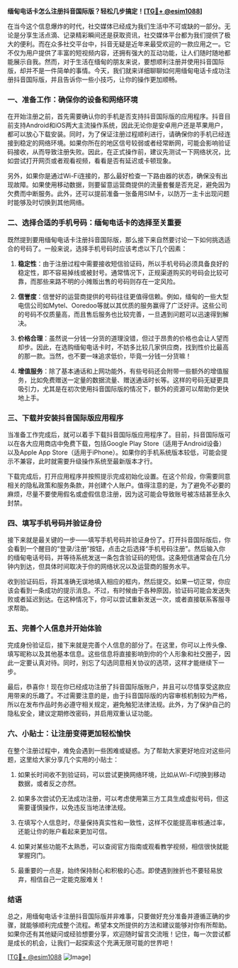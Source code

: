 **缅甸电话卡怎么注册抖音国际版？轻松几步搞定！[[TG💪+ @esim1088](https://t.me/s/esim1088)]**

在当今这个信息爆炸的时代，社交媒体已经成为我们生活中不可或缺的一部分。无论是分享生活点滴、记录精彩瞬间还是获取资讯，社交媒体平台都为我们提供了极大的便利。而在众多社交平台中，抖音无疑是近年来最受欢迎的一款应用之一。它不仅为用户提供了丰富的短视频内容，还拥有强大的互动功能，让人们随时随地都能展示自我。然而，对于生活在缅甸的朋友来说，要想顺利注册并使用抖音国际版，却并不是一件简单的事情。今天，我们就来详细聊聊如何用缅甸电话卡成功注册抖音国际版，并且告诉你一些小技巧，让你的操作更加顺畅。

### 一、准备工作：确保你的设备和网络环境

在开始注册之前，首先需要确认你的手机是否支持抖音国际版的应用程序。抖音目前支持Android和iOS两大主流操作系统，因此无论你是安卓用户还是苹果用户，都可以放心下载安装。同时，为了保证注册过程顺利进行，请确保你的手机已经连接到稳定的网络环境。如果你所在的地区信号较弱或者经常断网，可能会影响验证码接收，从而导致注册失败。因此，在正式操作前，建议先测试一下网络状况，比如尝试打开网页或者观看视频，看看是否有延迟或卡顿现象。

另外，如果你是通过Wi-Fi连接的，那么最好检查一下路由器的状态，确保没有出现故障。如果使用移动数据，则要留意运营商提供的流量套餐是否充足，避免因为欠费而中断服务。此外，还可以提前准备一张备用SIM卡，以防万一主卡出现问题时能够及时切换到其他网络。

### 二、选择合适的手机号码：缅甸电话卡的选择至关重要

既然提到要用缅甸电话卡注册抖音国际版，那么接下来自然要讨论一下如何挑选适合的号码了。一般来说，选择手机号码时应该考虑以下几个因素：

1. **稳定性**：由于注册过程中需要接收短信验证码，所以手机号码必须具备良好的稳定性，即不容易掉线或被封号。通常情况下，正规渠道购买的号码会比较可靠，而那些来路不明的小摊贩出售的号码则存在一定风险。
   
2. **信誉度**：信誉好的运营商提供的号码往往更值得信赖。例如，缅甸的一些大型电信公司如Mytel、Ooredoo等就以其优质的服务赢得了广泛好评。这些公司的号码不仅质量高，而且售后服务也比较完善，一旦遇到问题可以迅速得到解决。

3. **价格合理**：虽然说一分钱一分货的道理没错，但过于昂贵的价格也会让人望而却步。因此，在选购缅甸电话卡时，不妨多比较几家供应商，找到性价比最高的那一款。当然，也不要一味追求低价，毕竟一分钱一分货嘛！

4. **增值服务**：除了基本通话和上网功能外，有些号码还会附带一些额外的增值服务，比如免费赠送一定量的数据流量、赠送通话时长等。这样的号码无疑更具吸引力，尤其是在初次使用抖音国际版的情况下，额外的资源可以帮助你更快地上手。

### 三、下载并安装抖音国际版应用程序

当准备工作完成后，就可以着手下载抖音国际版应用程序了。目前，抖音国际版可以在各大应用商店中免费下载，包括Google Play Store（适用于Android设备）以及Apple App Store（适用于iPhone）。如果你的手机系统版本较低，可能会提示不兼容，此时就需要升级操作系统至最新版本才行。

下载完成后，打开应用程序并按照提示完成初始化设置。在这个阶段，你需要同意相关的隐私政策和服务条款，并创建个人账户。值得注意的是，为了避免不必要的麻烦，尽量不要使用假名或虚假信息注册，因为这可能会导致账号被冻结甚至永久封禁。

### 四、填写手机号码并验证身份

接下来就是最关键的一步——填写手机号码并验证身份了。打开抖音国际版后，你会看到一个醒目的“登录/注册”按钮，点击之后选择“手机号码注册”。然后输入你的缅甸电话号码，并等待系统发送一条包含验证码的短信。这条短信通常会在几分钟内到达，但具体时间取决于你的网络状况以及运营商的服务水平。

收到验证码后，将其准确无误地填入相应的框内，然后提交。如果一切正常，你应该会看到一条成功的提示消息。不过，有时候由于各种原因，验证码可能会发送失败或者延迟到达。在这种情况下，你可以尝试重新发送一次，或者直接联系客服寻求帮助。

### 五、完善个人信息并开始体验

完成身份验证后，接下来就是完善个人信息的部分了。在这里，你可以上传头像、填写昵称以及其他基本信息。这些信息将直接影响到你的个人形象和社交圈子，因此一定要认真对待。同时，别忘了勾选同意相关协议的选项，这样才能继续下一步。

最后，恭喜你！现在你已经成功注册了抖音国际版账户，并且可以尽情享受这款应用带来的乐趣了。不过需要注意的是，由于抖音国际版的内容审核机制较为严格，所以在发布作品时务必遵守相关规定，避免触犯法律法规。此外，为了保护自己的隐私安全，建议定期修改密码，并启用双重认证功能。

### 六、小贴士：让注册变得更加轻松愉快

在整个注册过程中，难免会遇到一些困难或疑惑。为了帮助大家更好地应对这些问题，这里给大家分享几个实用的小贴士：

1. 如果长时间收不到验证码，可以尝试更换网络环境，比如从Wi-Fi切换到移动数据，或者反之亦然。
   
2. 如果多次尝试仍无法成功注册，可以考虑使用第三方工具生成虚拟号码，但这需要谨慎操作，以免违反当地法律法规。
   
3. 在填写个人信息时，尽量保持真实性和一致性，这样不仅能提高审核通过率，还能让你的账户看起来更加可信。
   
4. 如果对某些功能不太熟悉，可以查阅官方指南或观看教学视频，相信很快就能掌握窍门。
   
5. 最重要的一点是，始终保持耐心和积极的心态。即使遇到挫折也不要轻易放弃，相信自己一定能克服难关！

### 结语

总之，用缅甸电话卡注册抖音国际版并非难事，只要做好充分准备并遵循正确的步骤，就能够顺利完成整个流程。希望本文所提供的方法和建议能够对你有所帮助。如果你还有其他疑问或经验想要分享，欢迎随时留言交流哦！记住，每一次尝试都是成长的机会，让我们一起探索这个充满无限可能的世界吧！

[[TG💪+ @esim1088](https://t.me/s/esim1088) ![Image](https://i.postimg.cc/4NQfJmqS/Snipaste-2025-05-13-00-14-12.png)]